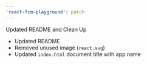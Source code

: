 ```yaml
---
'react-fcm-playground': patch
---
```


Updated README and Clean Up

- Updated README
- Removed unused image (`react.svg`)
- Updated `index.html` document title with app name

